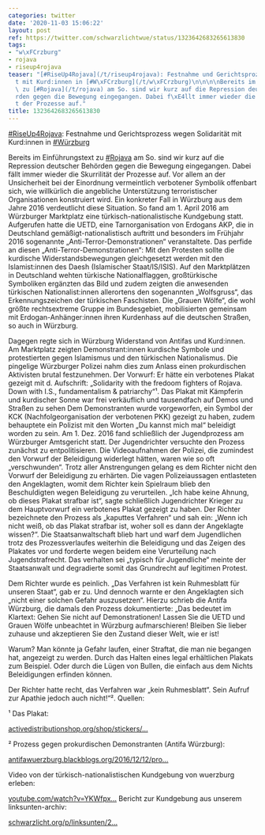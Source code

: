 ```yaml
---
categories: twitter
date: '2020-11-03 15:06:22'
layout: post
ref: https://twitter.com/schwarzlichtwue/status/1323642683265613830
tags:
- "w\xFCrzburg"
- rojava
- riseup4rojava
teaser: "[#RiseUp4Rojava](/t/riseup4rojava): Festnahme und Gerichtsprozess wegen Solidarit\xE4\
  t mit Kurd:innen in [#W\xFCrzburg](/t/w\xFCrzburg)\n\n\n\nBereits im Einf\xFChrungstext\
  \ zu [#Rojava](/t/rojava) am So. sind wir kurz auf die Repression deutscher Beh\xF6\
  rden gegen die Bewegung eingegangen. Dabei f\xE4llt immer wieder die Skurrilit\xE4\
  t der Prozesse auf."
title: 1323642683265613830
---
```

[#RiseUp4Rojava](/t/riseup4rojava): Festnahme und Gerichtsprozess wegen Solidarität mit Kurd:innen in [#Würzburg](/t/würzburg)



Bereits im Einführungstext zu [#Rojava](/t/rojava) am So. sind wir kurz auf die Repression deutscher Behörden gegen die Bewegung eingegangen. Dabei fällt immer wieder die Skurrilität der Prozesse auf.
Vor allem an der Unsicherheit bei der Einordnung vermeintlich verbotener Symbolik offenbart sich, wie willkürlich die angebliche Unterstützung terroristischer Organisationen konstruiert wird. Ein konkreter Fall in Würzburg aus dem Jahre 2016 verdeutlicht diese Situation.
So fand am 1. April 2016 am Würzburger Marktplatz eine türkisch-nationalistische Kundgebung statt. Aufgerufen hatte die UETD, eine Tarnorganisation von Erdogans AKP, die in Deutschland gemäßigt-nationalistisch auftritt und besonders im Frühjahr 2016 sogenannte
„Anti-Terror-Demonstrationen“ veranstaltete. Das perfide an diesen „Anti-Terror-Demonstrationen“: Mit den Protesten sollte die kurdische Widerstandsbewegungen gleichgesetzt werden mit den Islamist:innen des Daesh (Islamischer Staat/IS/ISIS).
Auf den Marktplätzen in Deutschland wehten türkische Nationalflaggen, großtürkische Symboliken ergänzten das Bild und zudem zeigten die anwesenden türkischen Nationalist:innen allerortens den sogenannten „Wolfsgruss“, das Erkennungszeichen der türkischen Faschisten.
Die „Grauen Wölfe“, die wohl größte rechtsextreme Gruppe im Bundesgebiet, mobilisierten gemeinsam mit Erdogan-Anhänger:innen ihren Kurdenhass auf die deutschen Straßen, so auch in Würzburg.



Dagegen regte sich in Würzburg Widerstand von Antifas und Kurd:innen.
Am Marktplatz zeigten Demonstrant:innen kurdische Symbole und protestierten gegen Islamismus und den türkischen Nationalismus. Die pingelige Würzburger Polizei nahm dies zum Anlass einen prokurdischen Aktivisten brutal festzunehmen.
Der Vorwurf: Er hätte ein verbotenes Plakat gezeigt mit d. Aufschrift: „Solidarity with the fredoom fighters of Rojava. Down with I.S., fundamentalism &amp; patriarchy“¹. Das Plakat mit Kämpferin und kurdischer Sonne war frei verkäuflich und tausendfach auf Demos und Straßen zu sehen
Dem Demonstranten wurde vorgeworfen, ein Symbol der KCK (Nachfolgeorganisation der verbotenen PKK) gezeigt zu haben, zudem behauptete ein Polizist mit den Worten „Du kannst mich mal“ beleidigt worden zu sein.
Am 1. Dez. 2016 fand schließlich der Jugendprozess am Würzburger Amtsgericht statt. Der Jugendrichter versuchte den Prozess zunächst zu entpolitisieren. Die Videoaufnahmen der Polizei, die zumindest den Vorwurf der Beleidigung widerlegt hätten, waren wie so oft „verschwunden“.
Trotz aller Anstrengungen gelang es dem Richter nicht den Vorwurf der Beleidigung zu erhärten. Die vagen Polizeiaussagen entlasteten den Angeklagten, womit dem Richter kein Spielraum blieb den Beschuldigten wegen Beleidigung zu verurteilen.
„Ich habe keine Ahnung, ob dieses Plakat strafbar ist“, sagte schließlich Jugendrichter Krieger zu dem Hauptvorwurf ein verbotenes Plakat gezeigt zu haben. Der Richter bezeichnete den Prozess als „kaputtes Verfahren“ und sah ein: „Wenn ich nicht weiß, ob das Plakat strafbar ist, woher soll es dann der Angeklagte wissen?“. Die Staatsanwaltschaft blieb hart und warf dem Jugendlichen trotz des Prozessverlaufes weiterhin die Beleidigung und das Zeigen des Plakates vor und forderte wegen beidem eine Verurteilung nach Jugendstrafrecht.
Das verhalten sei „typisch für Jugendliche“ meinte der Staatsanwalt und degradierte somit das Grundrecht auf legitimen Protest. 



Dem Richter wurde es peinlich. „Das Verfahren ist kein Ruhmesblatt für unseren Staat“, gab er zu.
Und dennoch warnte er den Angeklagten sich „nicht einer solchen Gefahr auszusetzen“. Hierzu schrieb die Antifa Würzburg, die damals den Prozess dokumentierte: „Das bedeutet im Klartext: Gehen Sie nicht auf Demonstrationen!
Lassen Sie die UETD und Grauen Wölfe unbeachtet in Würzburg aufmarschieren! Bleiben Sie lieber zuhause und akzeptieren Sie den Zustand dieser Welt, wie er ist!

Warum? Man könnte ja Gefahr laufen, einer Straftat, die man nie begangen hat, angezeigt zu werden.
Durch das Halten eines legal erhältlichen Plakats zum Beispiel. Oder durch die Lügen von Bullen, die einfach aus dem Nichts Beleidigungen erfinden können.

Der Richter hatte recht, das Verfahren war „kein Ruhmesblatt“. Sein Aufruf zur Apathie jedoch auch nicht!“².
Quellen:



¹ Das Plakat:

[activedistributionshop.org/shop/stickers/…](https://www.activedistributionshop.org/shop/stickers/3702-solidarity-with-rojava-sticker.html)



² Prozess gegen prokurdischen Demonstranten (Antifa Würzburg): 

[antifawuerzburg.blackblogs.org/2016/12/12/pro…](https://antifawuerzburg.blackblogs.org/2016/12/12/prozess-gegen-prokurdischen-demonstranten/)



Video von der türkisch-nationalistischen Kundgebung von wuerzburg erleben:

[youtube.com/watch?v=YKWfpx…](https://www.youtube.com/watch?v=YKWfpxZkGoIwith-rojav)
Bericht zur Kundgebung aus unserem linksunten-archiv:

[schwarzlicht.org/p/linksunten/2…](https://schwarzlicht.org/p/linksunten/2016-04-02-wu-bericht-zur-turkisch-nationalistischen-kundgebung.html)